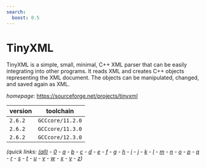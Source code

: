 ```yaml
---
search:
  boost: 0.5
---
```

# TinyXML

TinyXML is a simple, small, minimal, C++ XML parser that can be easily integrating  into other programs. It reads XML and creates C++ objects representing the XML document. The  objects can be manipulated, changed, and saved again as XML.

*homepage*: <https://sourceforge.net/projects/tinyxml>

version | toolchain
--------|----------
``2.6.2`` | ``GCCcore/11.2.0``
``2.6.2`` | ``GCCcore/11.3.0``
``2.6.2`` | ``GCCcore/12.3.0``


*(quick links: [(all)](../index.md) - [0](../0/index.md) - [a](../a/index.md) - [b](../b/index.md) - [c](../c/index.md) - [d](../d/index.md) - [e](../e/index.md) - [f](../f/index.md) - [g](../g/index.md) - [h](../h/index.md) - [i](../i/index.md) - [j](../j/index.md) - [k](../k/index.md) - [l](../l/index.md) - [m](../m/index.md) - [n](../n/index.md) - [o](../o/index.md) - [p](../p/index.md) - [q](../q/index.md) - [r](../r/index.md) - [s](../s/index.md) - [t](../t/index.md) - [u](../u/index.md) - [v](../v/index.md) - [w](../w/index.md) - [x](../x/index.md) - [y](../y/index.md) - [z](../z/index.md))*

